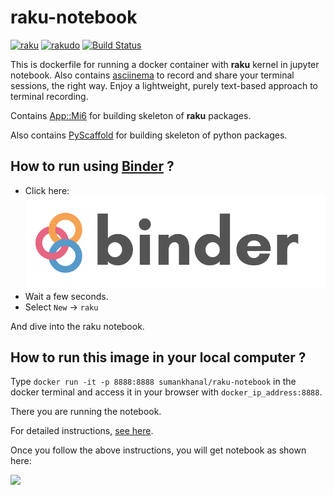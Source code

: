 # raku-notebook

[![raku](https://img.shields.io/badge/raku-v6.d-blue.svg)](https://rakudo.org/downloads/star/)
[![rakudo](https://img.shields.io/badge/rakudo-2019.07.1-blue.svg)](https://rakudo.org/downloads/star/)
[![Build Status](https://travis-ci.org/sumanstats/raku-notebook.svg?branch=master)](https://travis-ci.org/sumanstats/raku-notebook)


This is dockerfile for running a docker container with **raku** kernel in jupyter notebook. Also contains [asciinema](https://asciinema.org/) to record and share your terminal sessions, the right way. Enjoy a lightweight, purely text-based approach to terminal recording.

Contains [App::Mi6](https://github.com/skaji/mi6) for building skeleton of **raku** packages.

Also contains [PyScaffold](https://github.com/blue-yonder/pyscaffold) for building skeleton of python packages.


## How to run using [Binder](https://mybinder.org/) ?


+ Click here: [![Binder](imgs/binder-logo.svg)](https://mybinder.org/v2/gh/sumanstats/raku-notebook/master)
+ Wait a few seconds.
+ Select `New` -> `raku`

And dive into the raku notebook.


## How to run this image in your local computer ?

Type `docker run -it -p 8888:8888 sumankhanal/raku-notebook` in the docker terminal and access it in your browser with
`docker_ip_address:8888`.

There you are running the notebook.

For detailed instructions, [see here](https://sumandoc.netlify.com/post/raku_notebook/).


Once you follow the above instructions, you will get notebook as shown here:

![](https://github.com/sumandoc/raku-notebook/blob/master/imgs/notebook.PNG)


